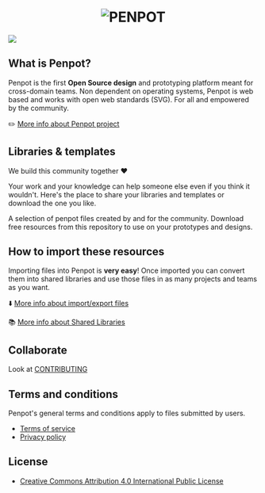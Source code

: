 <h1 align="center">
  <br>
  <img src="https://penpot.app/images/readme/git-readme-header.png" alt="PENPOT">
</h1>

<img src="https://github.com/penpot/penpot-files/assets/1045247/45b4661f-0ef5-450f-a673-cad1a6d1f71a">

## What is Penpot? ##

Penpot is the first **Open Source design** and prototyping platform meant for cross-domain teams. Non dependent on operating systems, Penpot is web based and works with open web standards (SVG). For all and empowered by the community.

✏️ [More info about Penpot project](https://github.com/penpot/penpot)

## Libraries & templates ##

We build this community together ❤️

Your work and your knowledge can help someone else even if you think it wouldn't. Here's the place to share your libraries and templates or download the one you like.

A selection of penpot files created by and for the community. Download free resources from this repository to use on your prototypes and designs.

## How to import these resources ##

Importing files into Penpot is **very easy**!
Once imported you can convert them into shared libraries and use those files in as many projects and teams as you want.

⬇️ [More info about import/export files](https://help.penpot.app/user-guide/import-export/)

📚 [More info about Shared Libraries](https://help.penpot.app/user-guide/libraries/#shared-libraries)

## Collaborate ##

Look at [CONTRIBUTING](./CONTRIBUTING.md)


## Terms and conditions ##

Penpot's general terms and conditions apply to files submitted by users.

- [Terms of service](https://penpot.app/terms.html)
- [Privacy policy](https://penpot.app/privacy.html)

## License ##
- [Creative Commons Attribution 4.0 International Public License](https://creativecommons.org/licenses/by/4.0/)

